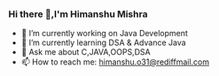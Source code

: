 ### Hi there 👋,I'm Himanshu Mishra



- 🔭 I’m currently working on Java Development
- 🌱 I’m currently learning DSA & Advance Java
- 💬 Ask me about C,JAVA,OOPS,DSA
- 📫 How to reach me: himanshu.o31@rediffmail.com

